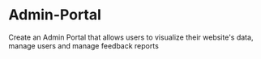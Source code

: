 # Admin-Portal
Create an Admin Portal that allows users to visualize their website's data, manage users and manage feedback reports

